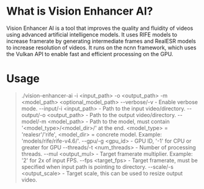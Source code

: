 # What is Vision Enhancer AI?
Vision Enhancer AI is a tool that improves the quality and fluidity of videos using advanced artificial intelligence models. It uses RIFE models to increase framerate by generating intermediate frames and RealESR models to increase resolution of videos. It runs on the ncnn framework, which uses the Vulkan API to enable fast and efficient processing on the GPU.

# Usage
> ./vision-enhancer-ai -i <input_path> -o <output_path> -m <model_path> <optional_model_path>
> --verbose/-v               - Enable verbose mode.
> --input/-i <input_path>    - Path to the input video/directory.
> --output/-o <output_path>  - Path to the output video/directory.
> --model/-m <model_path>    - Path to the model, must contain '<model_type>/<model_dir>/' at the end.
                               <model_type> = 'realesr'/'rife', <model_dir> = concrete model.
                               Example: 'models/rife/rife-v4.6/'.
> --gpu/-g <gpu_id>          - GPU ID, '-1' for CPU or greater for GPU
> --threads/-t <num_threads> - Number of processing threads.
> --mul <output_mul>         - Target framerate multiplier. Example: '2' for 2x of input FPS.
> --fps <target_fps>         - Target framerate, must be specified when input path is pointing to directory.
> --scale/-s <output_scale>  - Target scale, this can be used to resize output video.

